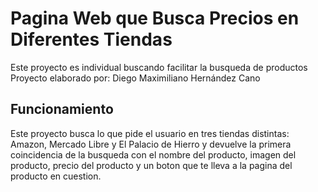 # Pagina Web que Busca Precios en Diferentes Tiendas
Este proyecto es individual buscando facilitar la busqueda de productos  
Proyecto elaborado por: Diego Maximiliano Hernández Cano

## Funcionamiento

Este proyecto busca lo que pide el usuario en tres tiendas distintas: Amazon, Mercado Libre y El Palacio de Hierro y devuelve la primera coincidencia de la busqueda con el nombre del producto, imagen del producto, precio del producto y un boton que te lleva a la pagina del producto en cuestion.
